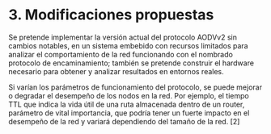 # 3. Modificaciones propuestas

Se pretende implementar la versión actual del protocolo AODVv2 sin cambios notables, en un sistema embebido con recursos limitados para analizar el comportamiento de la red funcionando con el nombrado protocolo de encaminamiento; también se pretende construir el hardware necesario para obtener y analizar resultados en entornos reales.

Si varían los parámetros de funcionamiento del protocolo, se puede mejorar o degradar el desempeño de los nodos en la red. Por ejemplo, el tiempo TTL que indica la vida útil de una ruta almacenada dentro de un router, parámetro de vital importancia, que podría tener un fuerte impacto en el desempeño de la red y variará dependiendo del tamaño de la red. [2]